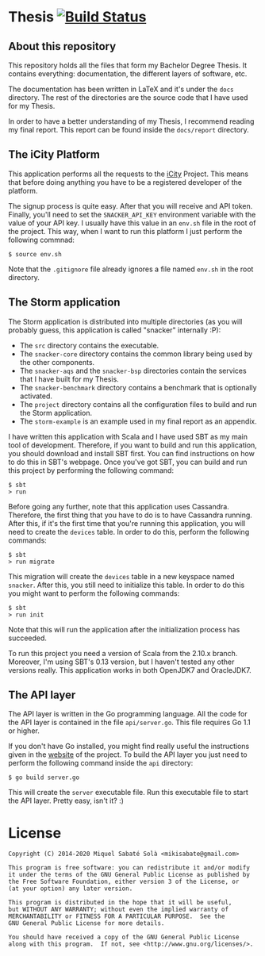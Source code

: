 # Thesis [![Build Status](https://travis-ci.org/mssola/thesis.svg?branch=master)](https://travis-ci.org/mssola/thesis)

## About this repository

This repository holds all the files that form my Bachelor Degree Thesis. It
contains everything: documentation, the different layers of software, etc.

The documentation has been written in LaTeX and it's under the `docs`
directory. The rest of the directories are the source code that I have
used for my Thesis.

In order to have a better understanding of my Thesis, I recommend reading
my final report. This report can be found inside the `docs/report` directory.

## The iCity Platform

This application performs all the requests to the [iCity](http://icity-devp.icityproject.com/)
Project. This means that before doing anything you have to be a registered
developer of the platform.

The signup process is quite easy. After that you will receive and API token.
Finally, you'll need to set the `SNACKER_API_KEY` environment variable
with the value of your API key. I usually have this value in an `env.sh` file
in the root of the project. This way, when I want to run this platform I
just perform the following commnad:

    $ source env.sh

Note that the `.gitignore` file already ignores a file named `env.sh` in the
root directory.

## The Storm application

The Storm application is distributed into multiple directories (as you will
probably guess, this application is called "snacker" internally :P):

* The `src` directory contains the executable.
* The `snacker-core` directory contains the common library being used by the
other components.
* The `snacker-aqs` and the `snacker-bsp` directories contain the services
that I have built for my Thesis.
* The `snacker-benchmark` directory contains a benchmark that is optionally
activated.
* The `project` directory contains all the configuration files to build and run
the Storm application.
* The `storm-example` is an example used in my final report as an appendix.

I have written this application with Scala and I have used SBT as my main tool
of development. Therefore, if you want to build and run this application, you
should download and install SBT first. You can find instructions on how to do
this in SBT's webpage. Once you've got SBT, you can build and run this project
by performing the following command:

    $ sbt
    > run

Before going any further, note that this application uses Cassandra. Therefore,
the first thing that you have to do is to have Cassandra running. After
this, if it's the first time that you're running this application, you will
need to create the `devices` table. In order to do this, perform the following
commands:

    $ sbt
    > run migrate

This migration will create the `devices` table in a new keyspace named
`snacker`. After this, you still need to initialize this table. In order to
do this you might want to perform the following commands:

    $ sbt
    > run init

Note that this will run the application after the initialization process has
succeeded.

To run this project you need a version of Scala from the 2.10.x branch.
Moreover, I'm using SBT's 0.13 version, but I haven't tested any other versions
really. This application works in both OpenJDK7 and OracleJDK7.

## The API layer

The API layer is written in the Go programming language. All the code for
the API layer is contained in the file `api/server.go`. This file requires
Go 1.1 or higher.

If you don't have Go installed, you might find really useful the instructions
given in the [website](http://golang.org/doc/install) of the project. To
build the API layer you just need to perform the following command inside the
`api` directory:

    $ go build server.go

This will create the `server` executable file. Run this executable file to
start the API layer. Pretty easy, isn't it? :)

# License

```
Copyright (C) 2014-2020 Miquel Sabaté Solà <mikisabate@gmail.com>

This program is free software: you can redistribute it and/or modify
it under the terms of the GNU General Public License as published by
the Free Software Foundation, either version 3 of the License, or
(at your option) any later version.

This program is distributed in the hope that it will be useful,
but WITHOUT ANY WARRANTY; without even the implied warranty of
MERCHANTABILITY or FITNESS FOR A PARTICULAR PURPOSE.  See the
GNU General Public License for more details.

You should have received a copy of the GNU General Public License
along with this program.  If not, see <http://www.gnu.org/licenses/>.
```
